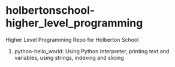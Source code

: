 # holbertonschool-higher_level_programming
Higher Level Programming Repo for Holberton School

1. python-hello_world: Using Python Interpreter, printing text and variables, using strings, indexing and slicing

